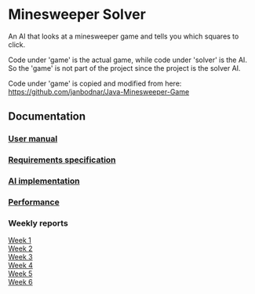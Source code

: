 # Minesweeper Solver

An AI that looks at a minesweeper game and tells you which squares to click.

Code under 'game' is the actual game, while code under 'solver' is the AI.
So the 'game' is not part of the project since the project is the solver AI.

Code under 'game' is copied and modified from here:
https://github.com/janbodnar/Java-Minesweeper-Game

## Documentation
### [User manual](/Documentation/User%20manual.md)
### [Requirements specification](/Documentation/Requirements%20specification.md)
### [AI implementation](/Documentation/Implementation.md)
### [Performance](/Documentation/Test%20document.md)

### Weekly reports
[Week 1](/Documentation/Weekly%20reports/Week1.md)\
[Week 2](/Documentation/Weekly%20reports/Week2.md)\
[Week 3](/Documentation/Weekly%20reports/Week3.md)\
[Week 4](/Documentation/Weekly%20reports/Week4.md)\
[Week 5](/Documentation/Weekly%20reports/Week5.md)\
[Week 6](/Documentation/Weekly%20reports/Week6.md)
